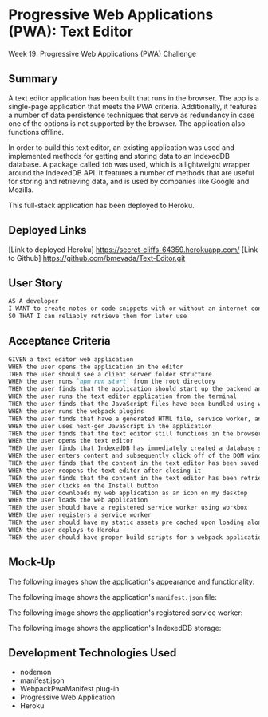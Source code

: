 # Progressive Web Applications (PWA): Text Editor

Week 19: Progressive Web Applications (PWA) Challenge

## Summary

A text editor application has been built that runs in the browser. The app is a single-page application that meets the PWA criteria. Additionally, it features a number of data persistence techniques that serve as redundancy in case one of the options is not supported by the browser. The application also functions offline.

In order to build this text editor, an existing application was used and implemented methods for getting and storing data to an IndexedDB database. A package called `idb` was used, which is a lightweight wrapper around the IndexedDB API. It features a number of methods that are useful for storing and retrieving data, and is used by companies like Google and Mozilla.

This full-stack application has been deployed to Heroku.


## Deployed Links

[Link to deployed Heroku] https://secret-cliffs-64359.herokuapp.com/ 
[Link to Github] https://github.com/bmevada/Text-Editor.git

## User Story

```md
AS A developer
I WANT to create notes or code snippets with or without an internet connection
SO THAT I can reliably retrieve them for later use
```

## Acceptance Criteria

```md
GIVEN a text editor web application
WHEN the user opens the application in the editor
THEN the user should see a client server folder structure
WHEN the user runs `npm run start` from the root directory
THEN the user finds that the application should start up the backend and serve the client
WHEN the user runs the text editor application from the terminal
THEN the user finds that the JavaScript files have been bundled using webpack
WHEN the user runs the webpack plugins
THEN the user finds that have a generated HTML file, service worker, and a manifest file
WHEN the user uses next-gen JavaScript in the application
THEN the user finds that the text editor still functions in the browser without errors
WHEN the user opens the text editor
THEN the user finds that IndexedDB has immediately created a database storage
WHEN the user enters content and subsequently click off of the DOM window
THEN the user finds that the content in the text editor has been saved with IndexedDB
WHEN the user reopens the text editor after closing it
THEN the user finds that the content in the text editor has been retrieved from the IndexedDB
WHEN the user clicks on the Install button
THEN the user downloads my web application as an icon on my desktop
WHEN the user loads the web application
THEN the user should have a registered service worker using workbox
WHEN the user registers a service worker
THEN the user should have my static assets pre cached upon loading along with subsequent pages and static assets
WHEN the user deploys to Heroku
THEN the user should have proper build scripts for a webpack application
```

## Mock-Up

The following images show the application's appearance and functionality:



The following image shows the application's `manifest.json` file:



The following image shows the application's registered service worker:



The following image shows the application's IndexedDB storage:




## Development Technologies Used
 - nodemon
 - manifest.json
 - WebpackPwaManifest plug-in
 - Progressive Web Application
 - Heroku
 



